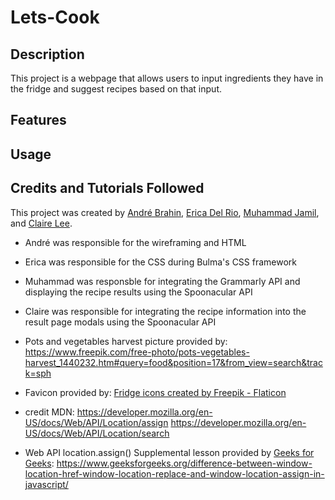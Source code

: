 # Lets-Cook

## Description
This project is a webpage that allows users to input ingredients they have in the fridge and suggest recipes based on that input.

## Features

## Usage

## Credits and Tutorials Followed
This project was created by [André Brahin](https://github.com/VenBak), [Erica Del Rio](https://github.com/irecatyl), [Muhammad Jamil](https://github.com/Muhammadjamil720), and [Claire Lee](https://github.com/leeclaire156).

* André was responsible for the wireframing and HTML
* Erica was responsible for the CSS during Bulma's CSS framework
* Muhammad was responsble for integrating the  Grammarly API and displaying the recipe results using the Spoonacular API
* Claire was responsible for integrating the recipe information into the result page modals using the Spoonacular API

* Pots and vegetables harvest picture provided by:
https://www.freepik.com/free-photo/pots-vegetables-harvest_1440232.htm#query=food&position=17&from_view=search&track=sph

* Favicon provided by: 
<a href="https://www.flaticon.com/free-icons/fridge" title="fridge icons">Fridge icons created by Freepik - Flaticon</a>

* credit MDN:
https://developer.mozilla.org/en-US/docs/Web/API/Location/assign
https://developer.mozilla.org/en-US/docs/Web/API/Location/search

* Web API location.assign() Supplemental lesson provided by [Geeks for Geeks](https://www.geeksforgeeks.org/): 
https://www.geeksforgeeks.org/difference-between-window-location-href-window-location-replace-and-window-location-assign-in-javascript/